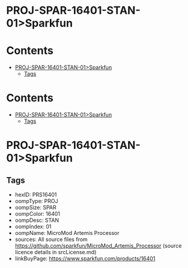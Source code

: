 
PROJ-SPAR-16401-STAN-01>Sparkfun
================================

Contents
========

* [PROJ-SPAR-16401-STAN-01>Sparkfun](#proj-spar-16401-stan-01sparkfun)
	* [Tags](#tags)

Contents
========

* [PROJ-SPAR-16401-STAN-01>Sparkfun](#proj-spar-16401-stan-01sparkfun)
	* [Tags](#tags)

# PROJ-SPAR-16401-STAN-01>Sparkfun

## Tags

- hexID: PRS16401
- oompType: PROJ
- oompSize: SPAR
- oompColor: 16401
- oompDesc: STAN
- oompIndex: 01
- oompName: MicroMod Artemis Processor
- sources: All source files from https://github.com/sparkfun/MicroMod_Artemis_Processor (source licence details in srcLicense.md)
- linkBuyPage: https://www.sparkfun.com/products/16401
